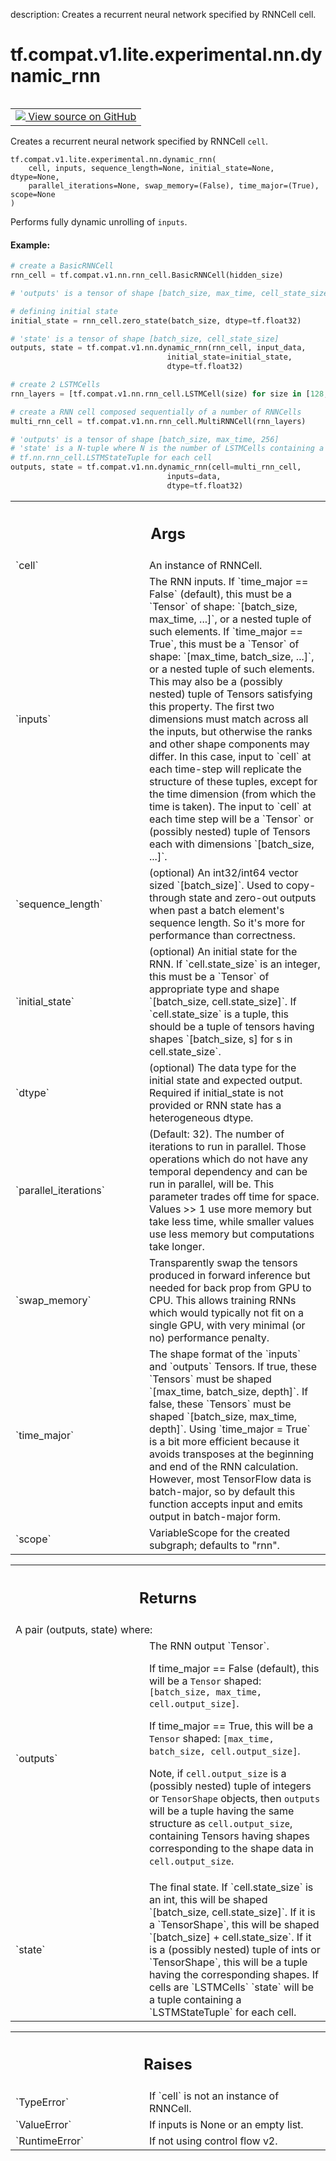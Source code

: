 description: Creates a recurrent neural network specified by RNNCell cell.

<div itemscope itemtype="http://developers.google.com/ReferenceObject">
<meta itemprop="name" content="tf.compat.v1.lite.experimental.nn.dynamic_rnn" />
<meta itemprop="path" content="Stable" />
</div>

# tf.compat.v1.lite.experimental.nn.dynamic_rnn

<!-- Insert buttons and diff -->

<table class="tfo-notebook-buttons tfo-api nocontent" align="left">
<td>
  <a target="_blank" href="https://github.com/tensorflow/tensorflow/blob/r2.4/tensorflow/lite/experimental/examples/lstm/rnn.py#L41-L276">
    <img src="https://www.tensorflow.org/images/GitHub-Mark-32px.png" />
    View source on GitHub
  </a>
</td>
</table>



Creates a recurrent neural network specified by RNNCell `cell`.

<pre class="devsite-click-to-copy prettyprint lang-py tfo-signature-link">
<code>tf.compat.v1.lite.experimental.nn.dynamic_rnn(
    cell, inputs, sequence_length=None, initial_state=None, dtype=None,
    parallel_iterations=None, swap_memory=(False), time_major=(True), scope=None
)
</code></pre>



<!-- Placeholder for "Used in" -->

Performs fully dynamic unrolling of `inputs`.

#### Example:



```python
# create a BasicRNNCell
rnn_cell = tf.compat.v1.nn.rnn_cell.BasicRNNCell(hidden_size)

# 'outputs' is a tensor of shape [batch_size, max_time, cell_state_size]

# defining initial state
initial_state = rnn_cell.zero_state(batch_size, dtype=tf.float32)

# 'state' is a tensor of shape [batch_size, cell_state_size]
outputs, state = tf.compat.v1.nn.dynamic_rnn(rnn_cell, input_data,
                                   initial_state=initial_state,
                                   dtype=tf.float32)
```

```python
# create 2 LSTMCells
rnn_layers = [tf.compat.v1.nn.rnn_cell.LSTMCell(size) for size in [128, 256]]

# create a RNN cell composed sequentially of a number of RNNCells
multi_rnn_cell = tf.compat.v1.nn.rnn_cell.MultiRNNCell(rnn_layers)

# 'outputs' is a tensor of shape [batch_size, max_time, 256]
# 'state' is a N-tuple where N is the number of LSTMCells containing a
# tf.nn.rnn_cell.LSTMStateTuple for each cell
outputs, state = tf.compat.v1.nn.dynamic_rnn(cell=multi_rnn_cell,
                                   inputs=data,
                                   dtype=tf.float32)
```


<!-- Tabular view -->
 <table class="responsive fixed orange">
<colgroup><col width="214px"><col></colgroup>
<tr><th colspan="2"><h2 class="add-link">Args</h2></th></tr>

<tr>
<td>
`cell`
</td>
<td>
An instance of RNNCell.
</td>
</tr><tr>
<td>
`inputs`
</td>
<td>
The RNN inputs.
If `time_major == False` (default), this must be a `Tensor` of shape:
`[batch_size, max_time, ...]`, or a nested tuple of such elements.
If `time_major == True`, this must be a `Tensor` of shape: `[max_time,
batch_size, ...]`, or a nested tuple of such elements. This may also be
a (possibly nested) tuple of Tensors satisfying this property.  The
first two dimensions must match across all the inputs, but otherwise the
ranks and other shape components may differ. In this case, input to
`cell` at each time-step will replicate the structure of these tuples,
except for the time dimension (from which the time is taken). The input
to `cell` at each time step will be a `Tensor` or (possibly nested)
tuple of Tensors each with dimensions `[batch_size, ...]`.
</td>
</tr><tr>
<td>
`sequence_length`
</td>
<td>
(optional) An int32/int64 vector sized `[batch_size]`. Used
to copy-through state and zero-out outputs when past a batch element's
sequence length.  So it's more for performance than correctness.
</td>
</tr><tr>
<td>
`initial_state`
</td>
<td>
(optional) An initial state for the RNN. If `cell.state_size`
is an integer, this must be a `Tensor` of appropriate type and shape
`[batch_size, cell.state_size]`. If `cell.state_size` is a tuple, this
should be a tuple of tensors having shapes `[batch_size, s] for s in
cell.state_size`.
</td>
</tr><tr>
<td>
`dtype`
</td>
<td>
(optional) The data type for the initial state and expected output.
Required if initial_state is not provided or RNN state has a heterogeneous
dtype.
</td>
</tr><tr>
<td>
`parallel_iterations`
</td>
<td>
(Default: 32).  The number of iterations to run in
parallel.  Those operations which do not have any temporal dependency and
can be run in parallel, will be.  This parameter trades off time for
space.  Values >> 1 use more memory but take less time, while smaller
values use less memory but computations take longer.
</td>
</tr><tr>
<td>
`swap_memory`
</td>
<td>
Transparently swap the tensors produced in forward inference
but needed for back prop from GPU to CPU.  This allows training RNNs which
would typically not fit on a single GPU, with very minimal (or no)
performance penalty.
</td>
</tr><tr>
<td>
`time_major`
</td>
<td>
The shape format of the `inputs` and `outputs` Tensors. If true,
these `Tensors` must be shaped `[max_time, batch_size, depth]`. If false,
these `Tensors` must be shaped `[batch_size, max_time, depth]`. Using
`time_major = True` is a bit more efficient because it avoids transposes
at the beginning and end of the RNN calculation.  However, most TensorFlow
data is batch-major, so by default this function accepts input and emits
output in batch-major form.
</td>
</tr><tr>
<td>
`scope`
</td>
<td>
VariableScope for the created subgraph; defaults to "rnn".
</td>
</tr>
</table>



<!-- Tabular view -->
 <table class="responsive fixed orange">
<colgroup><col width="214px"><col></colgroup>
<tr><th colspan="2"><h2 class="add-link">Returns</h2></th></tr>
<tr class="alt">
<td colspan="2">
A pair (outputs, state) where:
</td>
</tr>
<tr>
<td>
`outputs`
</td>
<td>
The RNN output `Tensor`.

If time_major == False (default), this will be a `Tensor` shaped:
`[batch_size, max_time, cell.output_size]`.

If time_major == True, this will be a `Tensor` shaped:
`[max_time, batch_size, cell.output_size]`.

Note, if `cell.output_size` is a (possibly nested) tuple of integers
or `TensorShape` objects, then `outputs` will be a tuple having the
same structure as `cell.output_size`, containing Tensors having shapes
corresponding to the shape data in `cell.output_size`.
</td>
</tr><tr>
<td>
`state`
</td>
<td>
The final state.  If `cell.state_size` is an int, this
will be shaped `[batch_size, cell.state_size]`.  If it is a
`TensorShape`, this will be shaped `[batch_size] + cell.state_size`.
If it is a (possibly nested) tuple of ints or `TensorShape`, this will
be a tuple having the corresponding shapes. If cells are `LSTMCells`
`state` will be a tuple containing a `LSTMStateTuple` for each cell.
</td>
</tr>
</table>



<!-- Tabular view -->
 <table class="responsive fixed orange">
<colgroup><col width="214px"><col></colgroup>
<tr><th colspan="2"><h2 class="add-link">Raises</h2></th></tr>

<tr>
<td>
`TypeError`
</td>
<td>
If `cell` is not an instance of RNNCell.
</td>
</tr><tr>
<td>
`ValueError`
</td>
<td>
If inputs is None or an empty list.
</td>
</tr><tr>
<td>
`RuntimeError`
</td>
<td>
If not using control flow v2.
</td>
</tr>
</table>

